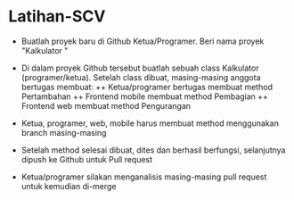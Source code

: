 # Latihan-SCV
+ Buatlah proyek baru di Github Ketua/Programer. Beri nama proyek "Kalkulator <Nama Kelompok>"
+ Di dalam proyek Github tersebut buatlah sebuah class Kalkulator (programer/ketua). Setelah class dibuat, masing-masing anggota bertugas membuat:
++ Ketua/programer bertugas membuat method Pertambahan
++ Frontend mobile membuat method Pembagian
++ Frontend web membuat method Pengurangan

+ Ketua, programer, web, mobile harus membuat method menggunakan branch masing-masing
+ Setelah method selesai dibuat, dites dan berhasil berfungsi, selanjutnya dipush ke Github untuk Pull request
+ Ketua/programer silakan menganalisis masing-masing pull request untuk kemudian di-merge

